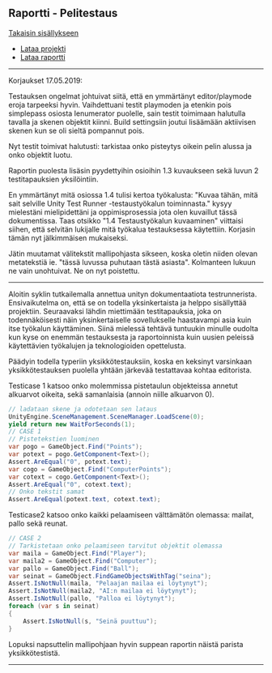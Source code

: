 ## Raportti - Pelitestaus

[Takaisin sisällykseen](https://github.com/Shinpai/Peliteknologia)

* [Lataa projekti](https://github.com/Shinpai/Peliteknologia/raw/master/Sykli%208%20Pelitestaus/PongUnity.zip)
* [Lataa raportti](https://github.com/Shinpai/Peliteknologia/raw/master/Sykli%208%20Pelitestaus/testausraportti.pdf)

---

Korjaukset 17.05.2019:

Testauksen ongelmat johtuivat siitä, että en ymmärtänyt editor/playmode eroja tarpeeksi hyvin. Vaihdettuani testit playmoden ja etenkin pois simplepass osiosta Ienumerator puolelle, sain testit toimimaan halutulla tavalla ja skenen objektit kiinni. Build settingsiin joutui lisäämään aktiivisen skenen kun se oli sieltä pompannut pois.

Nyt testit toimivat halutusti: tarkistaa onko pisteytys oikein pelin alussa ja onko objektit luotu.

Raportin puolesta lisäsin pyydettyihin osioihin 1.3 kuvaukseen sekä luvun 2 testitapauksien yksilöintiin.

En ymmärtänyt mitä osiossa 1.4 tulisi kertoa työkalusta: "Kuvaa tähän, mitä sait selville Unity Test Runner -testaustyökalun toiminnasta." kysyy mielestäni mielipidettäni ja oppimisprosessia jota olen kuvaillut tässä dokumentissa. Taas otsikko "1.4 Testaustyökalun kuvaaminen" viittaisi siihen, että selvitän lukijalle mitä työkalua testauksessa käytettiin. Korjasin tämän nyt jälkimmäisen mukaiseksi.

Jätin muutamat välitekstit mallipohjasta sikseen, koska oletin niiden olevan metatekstiä ie. "tässä luvussa puhutaan tästä asiasta". Kolmanteen lukuun ne vain unohtuivat. Ne on nyt poistettu.

---

Aloitin syklin tutkailemalla annettua unityn dokumentaatiota testrunnerista. Ensivaikutelma on, että se on todella yksinkertaista ja helppo sisällyttää projektiin. Seuraavaksi lähdin miettimään testitapauksia, joka on todennäköisesti näin yksinkertaiselle sovellukselle haastavampi asia kuin itse työkalun käyttäminen. Siinä mielessä tehtävä tuntuukin minulle oudolta kun kyse on enemmän testauksesta ja raportoinnista kuin uusien peleissä käytettävien työkalujen ja teknologioiden opettelusta.

Päädyin todella typeriin yksikkötestauksiin, koska en keksinyt varsinkaan yksikkötestauksen puolella yhtään järkevää testattavaa kohtaa editorista.

Testicase 1 katsoo onko molemmissa pistetaulun <Text> objekteissa annetut alkuarvot oikeita, sekä samanlaisia (annoin niille alkuarvon 0). 
    
```csharp
// ladataan skene ja odotetaan sen lataus
UnityEngine.SceneManagement.SceneManager.LoadScene(0);
yield return new WaitForSeconds(1);    
// CASE 1
// Pistetekstien luominen
var pogo = GameObject.Find("Points");
var potext = pogo.GetComponent<Text>();
Assert.AreEqual("0", potext.text);
var cogo = GameObject.Find("ComputerPoints");
var cotext = cogo.GetComponent<Text>();
Assert.AreEqual("0", cotext.text);
// Onko tekstit samat
Assert.AreEqual(potext.text, cotext.text);
```

Testicase2 katsoo onko kaikki pelaamiseen välttämätön olemassa: mailat, pallo sekä reunat.
```csharp
// CASE 2
// Tarkistetaan onko pelaamiseen tarvitut objektit olemassa
var maila = GameObject.Find("Player");
var maila2 = GameObject.Find("Computer");
var pallo = GameObject.Find("Ball");
var seinat = GameObject.FindGameObjectsWithTag("seina");
Assert.IsNotNull(maila, "Pelaajan mailaa ei löytynyt");
Assert.IsNotNull(maila2, "AI:n mailaa ei löytynyt");
Assert.IsNotNull(pallo, "Palloa ei löytynyt");
foreach (var s in seinat)
{
    Assert.IsNotNull(s, "Seinä puuttuu");
}
```
Lopuksi napsuttelin mallipohjaan hyvin suppean raportin näistä parista yksikkötestistä.

---
